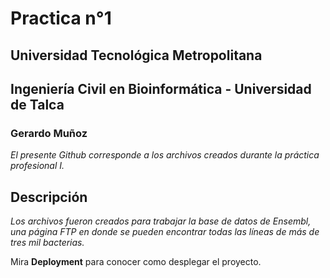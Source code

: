 # Practica n°1
## Universidad Tecnológica Metropolitana
## Ingeniería Civil en Bioinformática - Universidad de Talca
### Gerardo Muñoz

_El presente Github corresponde a los archivos creados durante la práctica profesional I._

## Descripción

_Los archivos fueron creados para trabajar la base de datos de Ensembl, una página FTP en donde se pueden encontrar todas las líneas de más de tres mil bacterias._

Mira **Deployment** para conocer como desplegar el proyecto.


